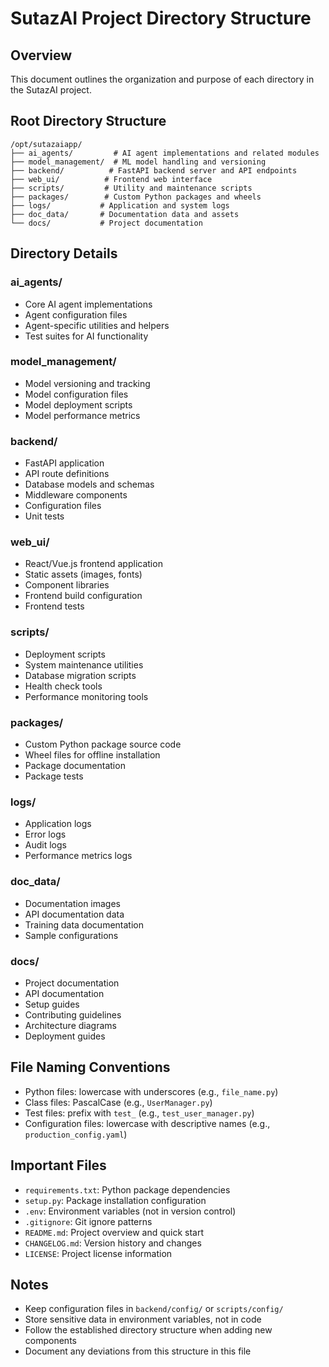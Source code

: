 # SutazAI Project Directory Structure

## Overview
This document outlines the organization and purpose of each directory in the SutazAI project.

## Root Directory Structure

```
/opt/sutazaiapp/
├── ai_agents/         # AI agent implementations and related modules
├── model_management/  # ML model handling and versioning
├── backend/          # FastAPI backend server and API endpoints
├── web_ui/          # Frontend web interface
├── scripts/         # Utility and maintenance scripts
├── packages/        # Custom Python packages and wheels
├── logs/           # Application and system logs
├── doc_data/       # Documentation data and assets
└── docs/           # Project documentation
```

## Directory Details

### ai_agents/
- Core AI agent implementations
- Agent configuration files
- Agent-specific utilities and helpers
- Test suites for AI functionality

### model_management/
- Model versioning and tracking
- Model configuration files
- Model deployment scripts
- Model performance metrics

### backend/
- FastAPI application
- API route definitions
- Database models and schemas
- Middleware components
- Configuration files
- Unit tests

### web_ui/
- React/Vue.js frontend application
- Static assets (images, fonts)
- Component libraries
- Frontend build configuration
- Frontend tests

### scripts/
- Deployment scripts
- System maintenance utilities
- Database migration scripts
- Health check tools
- Performance monitoring tools

### packages/
- Custom Python package source code
- Wheel files for offline installation
- Package documentation
- Package tests

### logs/
- Application logs
- Error logs
- Audit logs
- Performance metrics logs

### doc_data/
- Documentation images
- API documentation data
- Training data documentation
- Sample configurations

### docs/
- Project documentation
- API documentation
- Setup guides
- Contributing guidelines
- Architecture diagrams
- Deployment guides

## File Naming Conventions
- Python files: lowercase with underscores (e.g., `file_name.py`)
- Class files: PascalCase (e.g., `UserManager.py`)
- Test files: prefix with `test_` (e.g., `test_user_manager.py`)
- Configuration files: lowercase with descriptive names (e.g., `production_config.yaml`)

## Important Files
- `requirements.txt`: Python package dependencies
- `setup.py`: Package installation configuration
- `.env`: Environment variables (not in version control)
- `.gitignore`: Git ignore patterns
- `README.md`: Project overview and quick start
- `CHANGELOG.md`: Version history and changes
- `LICENSE`: Project license information

## Notes
- Keep configuration files in `backend/config/` or `scripts/config/`
- Store sensitive data in environment variables, not in code
- Follow the established directory structure when adding new components
- Document any deviations from this structure in this file 